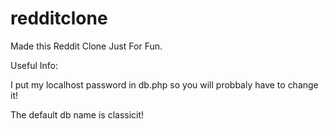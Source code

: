 # redditclone
Made this Reddit Clone Just For Fun. 

Useful Info:

I put my localhost password in db.php so you will probbaly have to change it!

The default db name is classicit!
